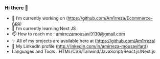 ### Hi there 👋

- 🔭 I’m currently working on (https://github.com/Am1rreza/Ecommerce-App)
- 🌱 I’m currently learning Next JS
- 📫 How to reach me : amirrezamousavi9130@gmail.com
- ✨ All of my projects are available here at (https://github.com/Am1rreza)
- 🔗 My LinkedIn profile (http://linkedin.com/in/amirreza-mousavifard)
- Languages and Tools : HTML/CSS/Tailwind/JavaScript/React.js/Next.js
